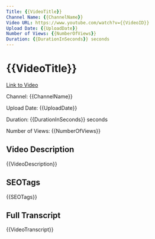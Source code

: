 ```yaml
---
Title: {{VideoTitle}}
Channel Name: {{ChannelName}}
Video URL: https://www.youtube.com/watch?v={{VideoID}}
Upload Date: {{UploadDate}}
Number of Views: {{NumberOfViews}}
Duration: {{DurationInSeconds}} seconds
---
```


# {{VideoTitle}} 

[Link to Video](https://www.youtube.com/watch?v={{VideoID}})

Channel: {{ChannelName}}

Upload Date: {{UploadDate}}

Duration: {{DurationInSeconds}} seconds

Number of Views: {{NumberOfViews}}

## Video Description 

{{VideoDescription}}

## SEOTags

{{SEOTags}}

## Full Transcript

{{VideoTranscript}}

